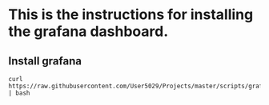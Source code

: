 # This is the instructions for installing the grafana dashboard.

## Install grafana

```
curl https://raw.githubusercontent.com/User5029/Projects/master/scripts/grafanaInstall.sh | bash
```
